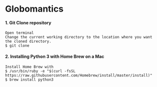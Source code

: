 # Globomantics



#### 1. Git Clone repository 

```
Open terminal 
Change the current working directory to the location where you want the cloned directory.
$ git clone 

```


#### 2. Installing Python 3 with Home Brew on a Mac

```
Install Home Brew with 
$ /usr/bin/ruby -e "$(curl -fsSL https://raw.githubusercontent.com/Homebrew/install/master/install)"
$ brew install python3
```
